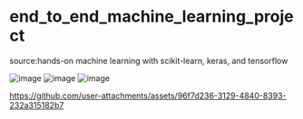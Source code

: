 # end_to_end_machine_learning_project
 
source:hands-on machine learning with scikit-learn, keras, and tensorflow

![image](https://github.com/user-attachments/assets/d3efe667-d1e2-44cd-a31b-e9d26b55a4aa)
![image](https://github.com/user-attachments/assets/c8b49387-0cd7-48b5-88d6-d10d3f3715ce)
![image](https://github.com/user-attachments/assets/6e9301a8-bd96-4c1b-837e-b34b58101dee)


https://github.com/user-attachments/assets/96f7d236-3129-4840-8393-232a315182b7


